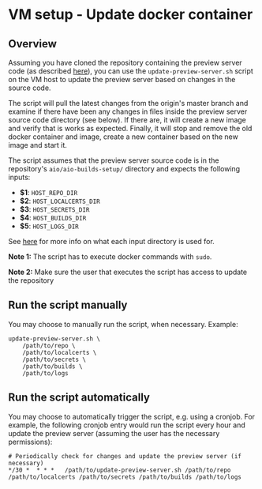 # VM setup - Update docker container


## Overview
Assuming you have cloned the repository containing the preview server code (as described
[here](vm-setup--create-docker-image.md)), you can use the `update-preview-server.sh` script on the
VM host to update the preview server based on changes in the source code.

The script will pull the latest changes from the origin's master branch and examine if there have
been any changes in files inside the preview server source code directory (see below). If there are,
it will create a new image and verify that is works as expected. Finally, it will stop and remove
the old docker container and image, create a new container based on the new image and start it.

The script assumes that the preview server source code is in the repository's
`aio/aio-builds-setup/` directory and expects the following inputs:

- **$1**: `HOST_REPO_DIR`
- **$2**: `HOST_LOCALCERTS_DIR`
- **$3**: `HOST_SECRETS_DIR`
- **$4**: `HOST_BUILDS_DIR`
- **$5**: `HOST_LOGS_DIR`

See [here](vm-setup--create-host-dirs-and-files.md) for more info on what each input directory is
used for.

**Note 1:** The script has to execute docker commands with `sudo`.

**Note 2:** Make sure the user that executes the script has access to update the repository


## Run the script manually
You may choose to manually run the script, when necessary. Example:

```
update-preview-server.sh \
    /path/to/repo \
    /path/to/localcerts \
    /path/to/secrets \
    /path/to/builds \
    /path/to/logs
```


## Run the script automatically
You may choose to automatically trigger the script, e.g. using a cronjob. For example, the following
cronjob entry would run the script every hour and update the preview server (assuming the user has
the necessary permissions):

```
# Periodically check for changes and update the preview server (if necessary)
*/30 *  * * *   /path/to/update-preview-server.sh /path/to/repo /path/to/localcerts /path/to/secrets /path/to/builds /path/to/logs
```
